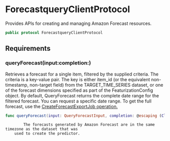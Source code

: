 # ForecastqueryClientProtocol

Provides APIs for creating and managing Amazon Forecast resources.

``` swift
public protocol ForecastqueryClientProtocol 
```

## Requirements

### queryForecast(input:​completion:​)

Retrieves a forecast for a single item, filtered by the supplied criteria.
The criteria is a key-value pair. The key is either item\_id (or the
equivalent non-timestamp, non-target field) from the TARGET\_TIME\_SERIES dataset,
or one of the forecast dimensions specified as part of the FeaturizationConfig
object.
By default, QueryForecast returns the complete date range for the filtered
forecast. You can request a specific date range.
To get the full forecast, use the <a href="https:​//docs.aws.amazon.com/en_us/forecast/latest/dg/API_CreateForecastExportJob.html">CreateForecastExportJob operation.

``` swift
func queryForecast(input: QueryForecastInput, completion: @escaping (ClientRuntime.SdkResult<QueryForecastOutputResponse, QueryForecastOutputError>) -> Void)
```

``` 
        The forecasts generated by Amazon Forecast are in the same timezone as the dataset that was
    used to create the predictor.
```
